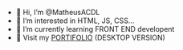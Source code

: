 - 👋 Hi, I’m @MatheusACDL
- 👀 I’m interested in HTML, JS, CSS...
- 🌱 I’m currently learning FRONT END developent
- 🤝 Visit my [PORTIFOLIO](https://matheusacdl.github.io/Portifolio/)  (DESKTOP VERSION) <br>

